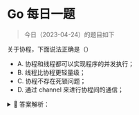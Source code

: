 # Go 每日一题

> 今日（2023-04-24）的题目如下

关于协程，下面说法正确是（）

- A. 协程和线程都可以实现程序的并发执行；
- B. 线程比协程更轻量级；
- C. 协程不存在死锁问题；
- D. 通过 channel 来进行协程间的通信；

<details>
<summary style="cursor: pointer">🔑 答案解析：</summary>
<div>

参考答案及解析：AD。

</div>
</details>
